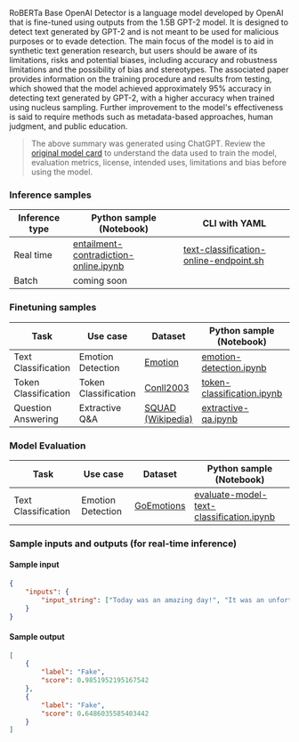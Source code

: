 RoBERTa Base OpenAI Detector is a language model developed by OpenAI that is fine-tuned using outputs from the 1.5B GPT-2 model. It is designed to detect text generated by GPT-2 and is not meant to be used for malicious purposes or to evade detection. The main focus of the model is to aid in synthetic text generation research, but users should be aware of its limitations, risks and potential biases, including accuracy and robustness limitations and the possibility of bias and stereotypes. The associated paper provides information on the training procedure and results from testing, which showed that the model achieved approximately 95% accuracy in detecting text generated by GPT-2, with a higher accuracy when trained using nucleus sampling. Further improvement to the model's effectiveness is said to require methods such as metadata-based approaches, human judgment, and public education.


> The above summary was generated using ChatGPT. Review the [original model card](https://huggingface.co/roberta-base-openai-detector) to understand the data used to train the model, evaluation metrics, license, intended uses, limitations and bias before using the model.


### Inference samples

Inference type|Python sample (Notebook)|CLI with YAML
|--|--|--|
Real time|[entailment-contradiction-online.ipynb](https://aka.ms/azureml-infer-online-sdk-text-classification)|[text-classification-online-endpoint.sh](https://aka.ms/azureml-infer-online-cli-text-classification)
Batch | coming soon


### Finetuning samples

Task|Use case|Dataset|Python sample (Notebook)|CLI with YAML
|---|--|--|--|--|
Text Classification|Emotion Detection|[Emotion](https://huggingface.co/datasets/dair-ai/emotion)|[emotion-detection.ipynb](https://aka.ms/azureml-ft-sdk-emotion-detection)|[emotion-detection.sh](https://aka.ms/azureml-ft-cli-emotion-detection)
Token Classification|Token Classification|[Conll2003](https://huggingface.co/datasets/conll2003)|[token-classification.ipynb](https://aka.ms/azureml-ft-sdk-token-classification)|[token-classification.sh](https://aka.ms/azureml-ft-cli-token-classification)
Question Answering|Extractive Q&A|[SQUAD (Wikipedia)](https://huggingface.co/datasets/squad)|[extractive-qa.ipynb](https://aka.ms/azureml-ft-sdk-extractive-qa)|[extractive-qa.sh](https://aka.ms/azureml-ft-cli-extractive-qa)


### Model Evaluation

|Task|Use case|Dataset|Python sample (Notebook)|
|---|--|--|--|
|Text Classification|Emotion Detection|[GoEmotions](https://huggingface.co/datasets/go_emotions)|[evaluate-model-text-classification.ipynb](https://aka.ms/azureml-eval-sdk-text-classification)|


### Sample inputs and outputs (for real-time inference)

#### Sample input
```json
{
    "inputs": {
        "input_string": ["Today was an amazing day!", "It was an unfortunate series of events."]
    }
}
```

#### Sample output
```json
[
    {
        "label": "Fake",
        "score": 0.9851952195167542
    },
    {
        "label": "Fake",
        "score": 0.6486035585403442
    }
]
```
